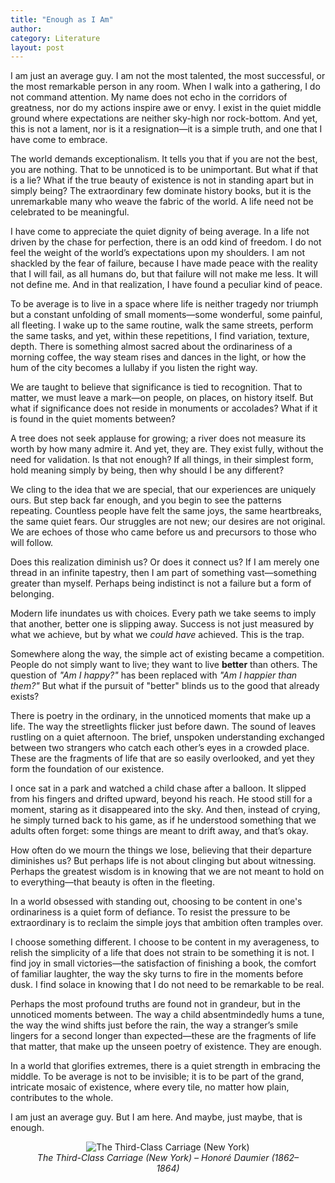```yaml
---
title: "Enough as I Am"
author: 
category: Literature
layout: post
---
```


I am just an average guy. I am not the most talented, the most successful, or the most remarkable person in any room. When I walk into a gathering, I do not command attention. My name does not echo in the corridors of greatness, nor do my actions inspire awe or envy. I exist in the quiet middle ground where expectations are neither sky-high nor rock-bottom. And yet, this is not a lament, nor is it a resignation—it is a simple truth, and one that I have come to embrace.

The world demands exceptionalism. It tells you that if you are not the best, you are nothing. That to be unnoticed is to be unimportant. But what if that is a lie? What if the true beauty of existence is not in standing apart but in simply being? The extraordinary few dominate history books, but it is the unremarkable many who weave the fabric of the world. A life need not be celebrated to be meaningful.

I have come to appreciate the quiet dignity of being average. In a life not driven by the chase for perfection, there is an odd kind of freedom. I do not feel the weight of the world’s expectations upon my shoulders. I am not shackled by the fear of failure, because I have made peace with the reality that I will fail, as all humans do, but that failure will not make me less. It will not define me. And in that realization, I have found a peculiar kind of peace.

To be average is to live in a space where life is neither tragedy nor triumph but a constant unfolding of small moments—some wonderful, some painful, all fleeting. I wake up to the same routine, walk the same streets, perform the same tasks, and yet, within these repetitions, I find variation, texture, depth. There is something almost sacred about the ordinariness of a morning coffee, the way steam rises and dances in the light, or how the hum of the city becomes a lullaby if you listen the right way.


We are taught to believe that significance is tied to recognition. That to matter, we must leave a mark—on people, on places, on history itself. But what if significance does not reside in monuments or accolades? What if it is found in the quiet moments between?

A tree does not seek applause for growing; a river does not measure its worth by how many admire it. And yet, they are. They exist fully, without the need for validation. Is that not enough? If all things, in their simplest form, hold meaning simply by being, then why should I be any different?


We cling to the idea that we are special, that our experiences are uniquely ours. But step back far enough, and you begin to see the patterns repeating. Countless people have felt the same joys, the same heartbreaks, the same quiet fears. Our struggles are not new; our desires are not original. We are echoes of those who came before us and precursors to those who will follow.

Does this realization diminish us? Or does it connect us? If I am merely one thread in an infinite tapestry, then I am part of something vast—something greater than myself. Perhaps being indistinct is not a failure but a form of belonging.


Modern life inundates us with choices. Every path we take seems to imply that another, better one is slipping away. Success is not just measured by what we achieve, but by what we *could have* achieved. This is the trap.

Somewhere along the way, the simple act of existing became a competition. People do not simply want to live; they want to live **better** than others. The question of *"Am I happy?"* has been replaced with *"Am I happier than them?"* But what if the pursuit of "better" blinds us to the good that already exists?


There is poetry in the ordinary, in the unnoticed moments that make up a life. The way the streetlights flicker just before dawn. The sound of leaves rustling on a quiet afternoon. The brief, unspoken understanding exchanged between two strangers who catch each other’s eyes in a crowded place. These are the fragments of life that are so easily overlooked, and yet they form the foundation of our existence.

I once sat in a park and watched a child chase after a balloon. It slipped from his fingers and drifted upward, beyond his reach. He stood still for a moment, staring as it disappeared into the sky. And then, instead of crying, he simply turned back to his game, as if he understood something that we adults often forget: some things are meant to drift away, and that’s okay.

How often do we mourn the things we lose, believing that their departure diminishes us? But perhaps life is not about clinging but about witnessing. Perhaps the greatest wisdom is in knowing that we are not meant to hold on to everything—that beauty is often in the fleeting.


In a world obsessed with standing out, choosing to be content in one's ordinariness is a quiet form of defiance. To resist the pressure to be extraordinary is to reclaim the simple joys that ambition often tramples over.

I choose something different. I choose to be content in my averageness, to relish the simplicity of a life that does not strain to be something it is not. I find joy in small victories—the satisfaction of finishing a book, the comfort of familiar laughter, the way the sky turns to fire in the moments before dusk. I find solace in knowing that I do not need to be remarkable to be real.

Perhaps the most profound truths are found not in grandeur, but in the unnoticed moments between. The way a child absentmindedly hums a tune, the way the wind shifts just before the rain, the way a stranger’s smile lingers for a second longer than expected—these are the fragments of life that matter, that make up the unseen poetry of existence. They are enough.


In a world that glorifies extremes, there is a quiet strength in embracing the middle. To be average is not to be invisible; it is to be part of the grand, intricate mosaic of existence, where every tile, no matter how plain, contributes to the whole.

I am just an average guy. But I am here. And maybe, just maybe, that is enough.


<figure style="text-align: center;">
  <img src="https://upload.wikimedia.org/wikipedia/commons/4/43/Honor%C3%A9_Daumier%2C_The_Third-Class_Carriage_-_The_Metropolitan_Museum_of_Art.jpg" alt="The Third-Class Carriage (New York)" style="max-width: 100%; height: auto;">
  <figcaption><em>The Third-Class Carriage (New York) – Honoré Daumier (1862–1864)</em></figcaption>
</figure>